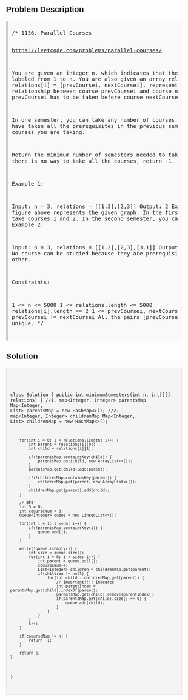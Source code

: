 <style>
  body { font-family: Arial, sans-serif; }
  .container { max-width: 600px; margin: auto; padding: 20px; }
  .comment-block { background-color: #f9f9f9; padding: 10px; border-left: 5px solid #ccc; }
  .code-block { background-color: #f4f4f4; padding: 10px; border: 1px solid #ddd; }
</style>

<div class='container'>
<h2>Problem Description</h2>
<div class='comment-block'>
<pre>
/* 1136. Parallel Courses

https://leetcode.com/problems/parallel-courses/

You are given an integer n, which indicates that there are n courses 
labeled from 1 to n. You are also given an array relations where 
relations[i] = [prevCoursei, nextCoursei], representing a prerequisite 
relationship between course prevCoursei and course nextCoursei: course 
prevCoursei has to be taken before course nextCoursei.

In one semester, you can take any number of courses as long as you have 
taken all the prerequisites in the previous semester for the courses you are taking.

Return the minimum number of semesters needed to take all courses. 
If there is no way to take all the courses, return -1.

 

Example 1:


Input: n = 3, relations = [[1,3],[2,3]]
Output: 2
Explanation: The figure above represents the given graph.
In the first semester, you can take courses 1 and 2.
In the second semester, you can take course 3.
Example 2:


Input: n = 3, relations = [[1,2],[2,3],[3,1]]
Output: -1
Explanation: No course can be studied because they are prerequisites of each other.
 

Constraints:

1 <= n <= 5000
1 <= relations.length <= 5000
relations[i].length == 2
1 <= prevCoursei, nextCoursei <= n
prevCoursei != nextCoursei
All the pairs [prevCoursei, nextCoursei] are unique.
*/
</pre>
</div>

<h2>Solution</h2>
<div class='code-block'>
<pre><code class='language-java'>

class Solution {
    public int minimumSemesters(int n, int[][] relations) {
        //1. map<Integer, Integer> parentsMap
        Map<Integer, List<Integer>> parentsMap = new HashMap<>();
        //2. map<Integer, Integer> childrenMap
        Map<Integer, List<Integer>> childrenMap = new HashMap<>();

        for(int i = 0; i < relations.length; i++) {
            int parent = relations[i][0];
            int child = relations[i][1];

            if(!parentsMap.containsKey(child)) {
                parentsMap.put(child, new ArrayList<>());
            }
            parentsMap.get(child).add(parent);

            if(!childrenMap.containsKey(parent)) {
                childrenMap.put(parent, new ArrayList<>());
            }
            childrenMap.get(parent).add(child);
        }

        // BFS
        int S = 0;
        int couurseNum = 0;
        Queue<Integer> queue = new LinkedList<>();
        
        for(int i = 1; i <= n; i++) {
            if(!parentsMap.containsKey(i)) {
                queue.add(i);
            }
        }

        while(!queue.isEmpty()) {
            int size = queue.size();
            for(int i = 0; i < size; i++) {
                int parent = queue.poll();
                couurseNum++;
                List<Integer> children = childrenMap.get(parent);
                if(children != null) {
                    for(int child : childrenMap.get(parent)) {
                    	// Important!!!! Indegree
                        int parentIndex = parentsMap.get(child).indexOf(parent);
                        parentsMap.get(child).remove(parentIndex);
                        if(parentsMap.get(child).size() == 0) {
                            queue.add(child);
                        }
                    }
                }
            }
            S++;
        }

        if(couurseNum != n) {
            return -1;
        }

        return S;
    }
}</code></pre>
</div>
</div>
